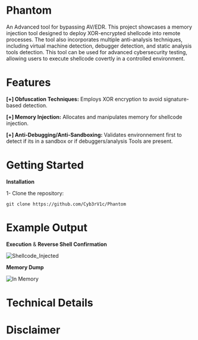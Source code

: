 # Phantom
An Advanced tool for bypassing AV/EDR.
This project showcases a memory injection tool designed to deploy XOR-encrypted shellcode into remote processes.
The tool also incorporates multiple anti-analysis techniques, including virtual machine detection, debugger detection, and static analysis tools detection.
This tool can be used for advanced cybersecurity testing, allowing users to execute shellcode covertly in a controlled environment.




# Features

**[+] Obfuscation Techniques:** Employs XOR encryption to avoid signature-based detection.

**[+] Memory Injection:** Allocates and manipulates memory for shellcode injection.

**[+] Anti-Debugging/Anti-Sandboxing:** Validates environnement first to detect if its in a sandbox or if debuggers/analysis Tools are present.




# Getting Started

**Installation**

1- Clone the repository:
```
git clone https://github.com/Cyb3rV1c/Phantom
```


# Example Output

**Execution** & **Reverse Shell Confirmation**


![Shellcode_Injected](https://github.com/user-attachments/assets/34738791-a780-4dd9-905c-763d72b76ed1)


**Memory Dump**

![In Memory](https://github.com/user-attachments/assets/dbfa3449-bce2-41d3-9196-9ea3cca788d6)


# Technical Details




# Disclaimer
